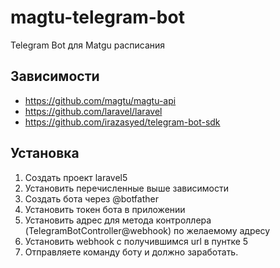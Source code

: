 # magtu-telegram-bot
Telegram Bot для Matgu расписания

## Зависимости
* https://github.com/magtu/magtu-api
* https://github.com/laravel/laravel
* https://github.com/irazasyed/telegram-bot-sdk

## Установка

1. Создать проект laravel5
2. Установить перечисленные выше зависимости
3. Создать бота через @botfather
4. Установить токен бота в приложении
5. Установить адрес для метода контроллера (TelegramBotController@webhook) по желаемому адресу
6. Установить webhook с получившимся url в пунтке 5
7. Отправляете команду боту и должно заработать.
